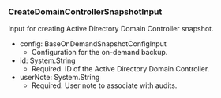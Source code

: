 ### CreateDomainControllerSnapshotInput
Input for creating Active Directory Domain Controller snapshot.

- config: BaseOnDemandSnapshotConfigInput
  - Configuration for the on-demand backup.
- id: System.String
  - Required. ID of the Active Directory Domain Controller.
- userNote: System.String
  - Required. User note to associate with audits.
